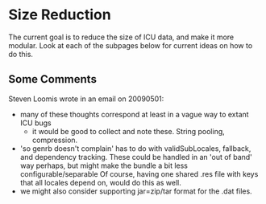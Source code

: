 # Size Reduction

The current goal is to reduce the size of ICU data, and make it more modular.
Look at each of the subpages below for current ideas on how to do this.

## Some Comments

Steven Loomis wrote in an email on 20090501:

*   many of these thoughts correspond at least in a vague way to extant ICU bugs
    - it would be good to collect and note these. String pooling, compression.
*   'so genrb doesn't complain' has to do with validSubLocales, fallback, and
    dependency tracking. These could be handled in an 'out of band' way perhaps,
    but might make the bundle a bit less configurable/separable Of course,
    having one shared .res file with keys that all locales depend on, would do
    this as well.
*   we might also consider supporting jar=zip/tar format for the .dat files.
